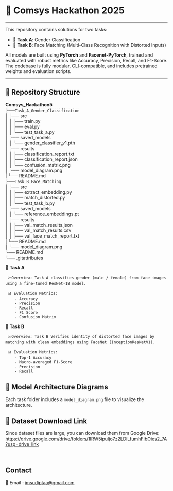 # 🚀 Comsys Hackathon 2025 
----------------------------

This repository contains solutions for two tasks:

- 🎯 **Task A**: Gender Classification 
- 🎯 **Task B**: Face Matching (Multi-Class Recognition with Distorted Inputs) 

All models are built using **PyTorch** and **Facenet-PyTorch**, trained and evaluated with robust metrics like Accuracy, Precision, Recall, and F1-Score. The codebase is fully modular, CLI-compatible, and includes pretrained weights and evaluation scripts.

---

## 📁 Repository Structure
**Comsys_Hackathon5**\
├──```Task_A_Gender_Classification```\
│ ├── src\
│ │ ├── train.py\
│ │ ├── eval.py\
│ │ └── test_task_a.py\
│ ├── saved_models\
│ │ └── gender_classifier_v1.pth\
│ ├── results\
│ │ ├── classification_report.txt\
│ │ ├── classification_report.json\
│ │ └── confusion_matrix.png\
│ └── model_diagram.png\
| └── README.md\
├──```Task_B_Face_Matching```\
│ ├── src\
│ │ ├── extract_embedding.py\
│ │ ├── match_distorted.py\
│ │ └── test_task_b.py\
│ ├── saved_models\
│ │ └── reference_embeddings.pt\
│ ├── results\
│ │ ├── val_match_results.json\
│ │ ├── val_match_results.csv\
│ │ ├── val_face_match_report.txt\
| └── README.md\
│ └── model_diagram.png\
└── README.md\
└── .gitattributes


 📌 **Task A** 
 
     📈Overview: Task A classifies gender (male / female) from face images using a fine-tuned ResNet-18 model.
     
     📊 Evaluation Metrics:
        - Accuracy
        - Precision
        - Recall
        - F1 Score
        - Confusion Matrix
     
📌 **Task B** 

     📈Overview: Task B Verifies identity of distorted face images by matching with clean embeddings using FaceNet (InceptionResNetV1).
     
     📊 Evaluation Metrics: 
        - Top-1 Accuracy
        - Macro-averaged F1-Score
        - Precision
        - Recall

  ## 🧠 Model Architecture Diagrams
  Each task folder includes a `model_diagram.png` file to visualize the architecture.
     
  ## 📎 Dataset Download Link
  Since dataset files are large, you can download them from Google Drive:
  https://drive.google.com/drive/folders/1lRW5ipuIjo7z2LDiLfumhFIbOies2_7A?usp=drive_link

  <br>

  Contact
  --------
  📧 Email : imsudiptaa@gmail.com


